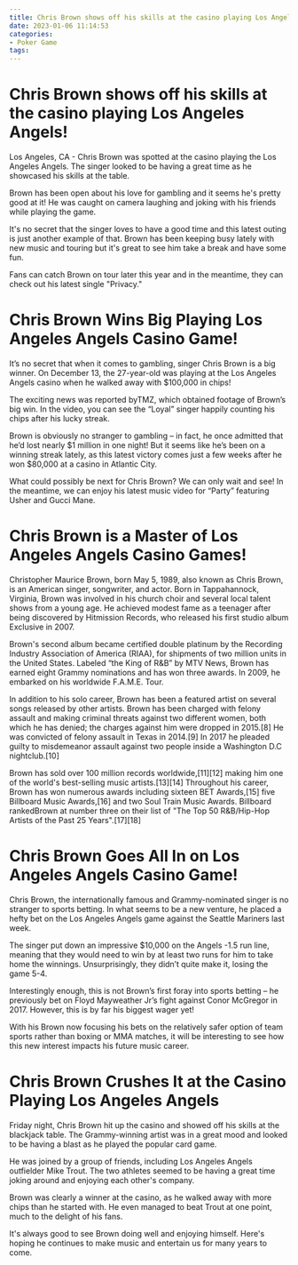 ```yaml
---
title: Chris Brown shows off his skills at the casino playing Los Angeles Angels!
date: 2023-01-06 11:14:53
categories:
- Poker Game
tags:
---
```



#  Chris Brown shows off his skills at the casino playing Los Angeles Angels!

Los Angeles, CA - Chris Brown was spotted at the casino playing the Los Angeles Angels. The singer looked to be having a great time as he showcased his skills at the table.

Brown has been open about his love for gambling and it seems he's pretty good at it! He was caught on camera laughing and joking with his friends while playing the game.

It's no secret that the singer loves to have a good time and this latest outing is just another example of that. Brown has been keeping busy lately with new music and touring but it's great to see him take a break and have some fun.

Fans can catch Brown on tour later this year and in the meantime, they can check out his latest single "Privacy."

#  Chris Brown Wins Big Playing Los Angeles Angels Casino Game!

It’s no secret that when it comes to gambling, singer Chris Brown is a big winner. On December 13, the 27-year-old was playing at the Los Angeles Angels casino when he walked away with $100,000 in chips!

The exciting news was reported byTMZ, which obtained footage of Brown’s big win. In the video, you can see the “Loyal” singer happily counting his chips after his lucky streak.

Brown is obviously no stranger to gambling – in fact, he once admitted that he’d lost nearly $1 million in one night! But it seems like he’s been on a winning streak lately, as this latest victory comes just a few weeks after he won $80,000 at a casino in Atlantic City.

What could possibly be next for Chris Brown? We can only wait and see! In the meantime, we can enjoy his latest music video for “Party” featuring Usher and Gucci Mane.

#  Chris Brown is a Master of Los Angeles Angels Casino Games!

Christopher Maurice Brown, born May 5, 1989, also known as Chris Brown, is an American singer, songwriter, and actor. Born in Tappahannock, Virginia, Brown was involved in his church choir and several local talent shows from a young age. He achieved modest fame as a teenager after being discovered by Hitmission Records, who released his first studio album Exclusive in 2007.

Brown's second album became certified double platinum by the Recording Industry Association of America (RIAA), for shipments of two million units in the United States. Labeled “the King of R&B” by MTV News, Brown has earned eight Grammy nominations and has won three awards. In 2009, he embarked on his worldwide F.A.M.E. Tour.

In addition to his solo career, Brown has been a featured artist on several songs released by other artists. Brown has been charged with felony assault and making criminal threats against two different women, both which he has denied; the charges against him were dropped in 2015.[8] He was convicted of felony assault in Texas in 2014.[9] In 2017 he pleaded guilty to misdemeanor assault against two people inside a Washington D.C nightclub.[10]

Brown has sold over 100 million records worldwide,[11][12] making him one of the world's best-selling music artists.[13][14] Throughout his career, Brown has won numerous awards including sixteen BET Awards,[15] five Billboard Music Awards,[16] and two Soul Train Music Awards. Billboard rankedBrown at number three on their list of "The Top 50 R&B/Hip-Hop Artists of the Past 25 Years".[17][18]

#  Chris Brown Goes All In on Los Angeles Angels Casino Game!

Chris Brown, the internationally famous and Grammy-nominated singer is no stranger to sports betting. In what seems to be a new venture, he placed a hefty bet on the Los Angeles Angels game against the Seattle Mariners last week. 

The singer put down an impressive $10,000 on the Angels -1.5 run line, meaning that they would need to win by at least two runs for him to take home the winnings. Unsurprisingly, they didn’t quite make it, losing the game 5-4. 

Interestingly enough, this is not Brown’s first foray into sports betting – he previously bet on Floyd Mayweather Jr’s fight against Conor McGregor in 2017. However, this is by far his biggest wager yet! 

With his Brown now focusing his bets on the relatively safer option of team sports rather than boxing or MMA matches, it will be interesting to see how this new interest impacts his future music career.

#  Chris Brown Crushes It at the Casino Playing Los Angeles Angels

Friday night, Chris Brown hit up the casino and showed off his skills at the blackjack table. The Grammy-winning artist was in a great mood and looked to be having a blast as he played the popular card game.

He was joined by a group of friends, including Los Angeles Angels outfielder Mike Trout. The two athletes seemed to be having a great time joking around and enjoying each other's company.

Brown was clearly a winner at the casino, as he walked away with more chips than he started with. He even managed to beat Trout at one point, much to the delight of his fans.

It's always good to see Brown doing well and enjoying himself. Here's hoping he continues to make music and entertain us for many years to come.